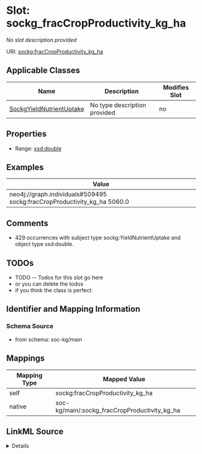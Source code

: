 

# Slot: sockg_fracCropProductivity_kg_ha


_No slot description provided_





URI: [sockg:fracCropProductivity_kg_ha](http://www.semanticweb.org/sockg/ontologies/2024/0/soil-carbon-ontology/fracCropProductivity_kg_ha)



<!-- no inheritance hierarchy -->





## Applicable Classes

| Name | Description | Modifies Slot |
| --- | --- | --- |
| [SockgYieldNutrientUptake](../classes/SockgYieldNutrientUptake.md) | No type description provided |  no  |







## Properties

* Range: [xsd:double](http://www.w3.org/2001/XMLSchema#double)






## Examples

| Value |
| --- |
| neo4j://graph.individuals#509495 sockg:fracCropProductivity_kg_ha 5060.0 |

## Comments

* 429 occurrences with subject type sockg:YieldNutrientUptake and object type xsd:double.

## TODOs

* TODO -- Todos for this slot go here
* or you can delete the todos
* if you think the class is perfect.

## Identifier and Mapping Information







### Schema Source


* from schema: soc-kg/main




## Mappings

| Mapping Type | Mapped Value |
| ---  | ---  |
| self | sockg:fracCropProductivity_kg_ha |
| native | soc-kg/main/:sockg_fracCropProductivity_kg_ha |




## LinkML Source

<details>
```yaml
name: sockg_fracCropProductivity_kg_ha
description: No slot description provided
todos:
- TODO -- Todos for this slot go here
- or you can delete the todos
- if you think the class is perfect.
comments:
- 429 occurrences with subject type sockg:YieldNutrientUptake and object type xsd:double.
examples:
- value: neo4j://graph.individuals#509495 sockg:fracCropProductivity_kg_ha 5060.0
from_schema: soc-kg/main
rank: 1000
slot_uri: sockg:fracCropProductivity_kg_ha
alias: sockg_fracCropProductivity_kg_ha
domain_of:
- sockg_YieldNutrientUptake
range: double

```
</details>